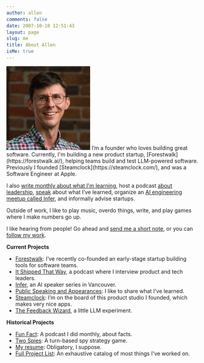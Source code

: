 ```yaml
---
author: allen
comments: false
date: 2007-10-10 12:51:43
layout: page
slug: me
title: About Allen
isMe: true
---
```


<img src='/images/2024/allen-pike-2024.jpg' style='width: 220px;' class='side'>
I’m a founder who loves building great software. Currently, I'm building a new product startup, [Forestwalk](https://forestwalk.ai/), helping teams build and test LLM-powered software. Previously I founded [Steamclock](https://steamclock.com/), and was a Software Engineer at Apple.

I also [write monthly about what I'm learning](/archive/), host a podcast [about leadership](https://itshipped.fm), [speak](/speaking/) about what I’ve learned, organize an [AI engineering meetup called Infer](https://lu.ma/infer), and informally advise startups.

Outside of work, I like to play music, overdo things, write, and play games where I make numbers go up.

I like hearing from people! Go ahead and [send me a short note](/contact/), or you can [follow my work](/subscribe/).

**Current Projects**

- [Forestwalk](https://forestwalk.ai/): I’ve recently co-founded an early-stage startup building tools for software teams.
- [It Shipped That Way](https://www.itshipped.fm/), a podcast where I interview product and tech leaders.
- [Infer](https://lu.ma/infer), an AI speaker series in Vancouver.
- [Public Speaking and Appearances](/speaking/): I like to share what I’ve learned.
- [Steamclock](https://steamclock.com/): I’m on the board of this product studio I founded, which makes very nice apps.
- [The Feedback Wizard](https://feedbackwizard.steamclock.com/), a little LLM experiment.

**Historical Projects**

- [Fun Fact](https://funfact.fm/): A podcast I did monthly, about facts.
- [Two Spies](https://playspies.com): A turn-based spy strategy game.
- [My resume](/resume/): Obligatory, I suppose.
- [Full Project List](/projects/): An exhaustive catalog of most things I've worked on.
